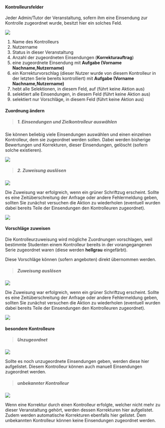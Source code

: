 #### Kontrolleursfelder ####

Jeder Admin/Tutor der Veranstaltung, sofern ihm eine Einsendung zur Kontrolle zugeordnet wurde, besitzt hier ein solches Feld.

![](manF.png)

1. Name des Kontrolleurs
2. Nutzername
3. Status in dieser Veranstaltung
4. Anzahl der zugeordneten Einsendungen (**Korrekturauftrag**)
5. eine zugeordnete Einsendung mit **Aufgabe (Vorname Nachname,Nutzername)**
6. ein Korrekturvorschlag (dieser Nutzer wurde von diesem Kontrolleur in der letzten Serie bereits kontrolliert) mit **Aufgabe (Vorname Nachname,Nutzername)**
7. hebt alle Selektionen, in diesem Feld, auf (führt keine Aktion aus)
8. selektiert alle Einsendungen, in diesem Feld (führt keine Aktion aus)
9. selektiert nur Vorschläge, in diesem Feld (führt keine Aktion aus)

#### Zuordnung ändern ####
> ##### 1. Einsendungen und Zielkontrolleur auswählen #####
Sie können beliebig viele Einsendungen auswählen und einen einzelnen Kontrolleur, dem sie zugeordnet werden sollen. Dabei werden bisherige Bewertungen und Korrekturen, dieser Einsendungen, gelöscht (sofern solche existieren). 

![](manA.png)

> ##### 2. Zuweisung auslösen #####

![](manB.png)

Die Zuweisung war erfolgreich, wenn ein grüner Schriftzug erscheint. Sollte es eine Zeitüberschreitung der Anfrage oder andere Fehlermeldung geben, sollten Sie zunächst versuchen die Aktion zu wiederholen (eventuell wurden dabei bereits Teile der Einsendungen den Kontrolleuren zugeordnet).

![](manC.png)

#### Vorschläge zuweisen ####
Die Kontrolleurzuweisung wird mögliche Zuordnungen vorschlagen, weil bestimmte Studenten einem Kontrolleur bereits in der vorangegangenen Serie zugeordnet waren (diese werden **hellgrau** eingefärbt).

Diese Vorschläge können (sofern angeboten) direkt übernommen werden.


> ##### Zuweisung auslösen #####

![](manG.png)

Die Zuweisung war erfolgreich, wenn ein grüner Schriftzug erscheint. Sollte es eine Zeitüberschreitung der Anfrage oder andere Fehlermeldung geben, sollten Sie zunächst versuchen die Aktion zu wiederholen (eventuell wurden dabei bereits Teile der Einsendungen den Kontrolleuren zugeordnet).

![](manC.png)

#### besondere Kontrolleure ####

> ##### Unzugeordnet #####

![](manD.png)

Sollte es noch unzugeordnete Einsendungen geben, werden diese hier aufgelistet. Diesem Kontrolleur können auch manuell Einsendungen zugeordnet werden.

> ##### unbekannter Kontrolleur #####

![](manE.png)

Wenn eine Korrektur durch einen Kontrolleur erfolgte, welcher nicht mehr zu dieser Veranstaltung gehört, werden dessen Korrekturen hier aufgelistet. Zudem werden automatische Korrekturen ebenfalls hier gelistet. Dem unbekannten Kontrolleur können keine Einsendungen zugeordnet werden.